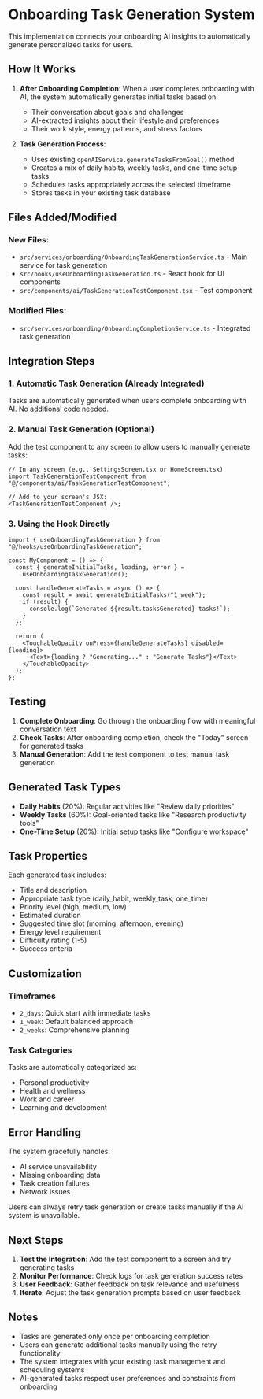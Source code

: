# Onboarding Task Generation System

This implementation connects your onboarding AI insights to automatically generate personalized tasks for users.

## How It Works

1. **After Onboarding Completion**: When a user completes onboarding with AI, the system automatically generates initial tasks based on:
   - Their conversation about goals and challenges
   - AI-extracted insights about their lifestyle and preferences
   - Their work style, energy patterns, and stress factors

2. **Task Generation Process**:
   - Uses existing `openAIService.generateTasksFromGoal()` method
   - Creates a mix of daily habits, weekly tasks, and one-time setup tasks
   - Schedules tasks appropriately across the selected timeframe
   - Stores tasks in your existing task database

## Files Added/Modified

### New Files:

- `src/services/onboarding/OnboardingTaskGenerationService.ts` - Main service for task generation
- `src/hooks/useOnboardingTaskGeneration.ts` - React hook for UI components
- `src/components/ai/TaskGenerationTestComponent.tsx` - Test component

### Modified Files:

- `src/services/onboarding/OnboardingCompletionService.ts` - Integrated task generation

## Integration Steps

### 1. Automatic Task Generation (Already Integrated)

Tasks are automatically generated when users complete onboarding with AI. No additional code needed.

### 2. Manual Task Generation (Optional)

Add the test component to any screen to allow users to manually generate tasks:

```tsx
// In any screen (e.g., SettingsScreen.tsx or HomeScreen.tsx)
import TaskGenerationTestComponent from "@/components/ai/TaskGenerationTestComponent";

// Add to your screen's JSX:
<TaskGenerationTestComponent />;
```

### 3. Using the Hook Directly

```tsx
import { useOnboardingTaskGeneration } from "@/hooks/useOnboardingTaskGeneration";

const MyComponent = () => {
  const { generateInitialTasks, loading, error } =
    useOnboardingTaskGeneration();

  const handleGenerateTasks = async () => {
    const result = await generateInitialTasks("1_week");
    if (result) {
      console.log(`Generated ${result.tasksGenerated} tasks!`);
    }
  };

  return (
    <TouchableOpacity onPress={handleGenerateTasks} disabled={loading}>
      <Text>{loading ? "Generating..." : "Generate Tasks"}</Text>
    </TouchableOpacity>
  );
};
```

## Testing

1. **Complete Onboarding**: Go through the onboarding flow with meaningful conversation text
2. **Check Tasks**: After onboarding completion, check the "Today" screen for generated tasks
3. **Manual Generation**: Add the test component to test manual task generation

## Generated Task Types

- **Daily Habits** (20%): Regular activities like "Review daily priorities"
- **Weekly Tasks** (60%): Goal-oriented tasks like "Research productivity tools"
- **One-Time Setup** (20%): Initial setup tasks like "Configure workspace"

## Task Properties

Each generated task includes:

- Title and description
- Appropriate task type (daily_habit, weekly_task, one_time)
- Priority level (high, medium, low)
- Estimated duration
- Suggested time slot (morning, afternoon, evening)
- Energy level requirement
- Difficulty rating (1-5)
- Success criteria

## Customization

### Timeframes

- `2_days`: Quick start with immediate tasks
- `1_week`: Default balanced approach
- `2_weeks`: Comprehensive planning

### Task Categories

Tasks are automatically categorized as:

- Personal productivity
- Health and wellness
- Work and career
- Learning and development

## Error Handling

The system gracefully handles:

- AI service unavailability
- Missing onboarding data
- Task creation failures
- Network issues

Users can always retry task generation or create tasks manually if the AI system is unavailable.

## Next Steps

1. **Test the Integration**: Add the test component to a screen and try generating tasks
2. **Monitor Performance**: Check logs for task generation success rates
3. **User Feedback**: Gather feedback on task relevance and usefulness
4. **Iterate**: Adjust the task generation prompts based on user feedback

## Notes

- Tasks are generated only once per onboarding completion
- Users can generate additional tasks manually using the retry functionality
- The system integrates with your existing task management and scheduling systems
- AI-generated tasks respect user preferences and constraints from onboarding
